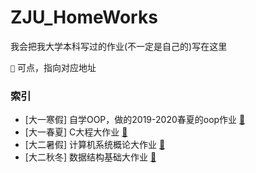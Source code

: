 # ZJU_HomeWorks

我会把我大学本科写过的作业(不一定是自己的)写在这里

`🔗` 可点，指向对应地址


### 索引

- [大一寒假] 自学OOP，做的2019-2020春夏的oop作业 [🔗](https://github.com/IsshikiHugh/Learning/tree/master/OOP_2020FallWinterTerm)
- [大一春夏] C大程大作业 [🔗](https://github.com/IsshikiHugh/Learning/tree/master/CProject_2022SpringSummerTerm)
- [大二暑假] 计算机系统概论大作业 [🔗](https://github.com/IsshikiHugh/Learning/tree/master/ICS_2022SummerVocation)
- [大二秋冬] 数据结构基础大作业 [🔗](https://github.com/IsshikiHugh/Learning/tree/master/FDS_2022FallWinterTerm)
